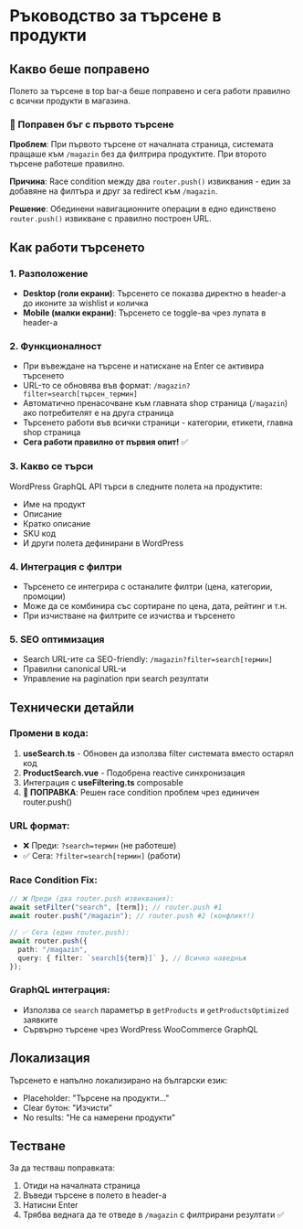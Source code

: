 # Ръководство за търсене в продукти

## Какво беше поправено

Полето за търсене в top bar-а беше поправено и сега работи правилно с всички продукти в магазина.

### 🐛 Поправен бъг с първото търсене

**Проблем**: При първото търсене от началната страница, системата пращаше към `/magazin` без да филтрира продуктите. При второто търсене работеше правилно.

**Причина**: Race condition между два `router.push()` извиквания - един за добавяне на филтъра и друг за redirect към `/magazin`.

**Решение**: Обединени навигационните операции в едно единствено `router.push()` извикване с правилно построен URL.

## Как работи търсенето

### 1. Разположение

- **Desktop (голи екрани)**: Търсенето се показва директно в header-а до иконите за wishlist и количка
- **Mobile (малки екрани)**: Търсенето се toggle-ва чрез лупата в header-а

### 2. Функционалност

- При въвеждане на търсене и натискане на Enter се активира търсенето
- URL-то се обновява във формат: `/magazin?filter=search[търсен_термин]`
- Автоматично пренасочване към главната shop страница (`/magazin`) ако потребителят е на друга страница
- Търсенето работи във всички страници - категории, етикети, главна shop страница
- **Сега работи правилно от първия опит!** ✅

### 3. Какво се търси

WordPress GraphQL API търси в следните полета на продуктите:

- Име на продукт
- Описание
- Кратко описание
- SKU код
- И други полета дефинирани в WordPress

### 4. Интеграция с филтри

- Търсенето се интегрира с останалите филтри (цена, категории, промоции)
- Може да се комбинира със сортиране по цена, дата, рейтинг и т.н.
- При изчистване на филтрите се изчиства и търсенето

### 5. SEO оптимизация

- Search URL-ите са SEO-friendly: `/magazin?filter=search[термин]`
- Правилни canonical URL-и
- Управление на pagination при search резултати

## Технически детайли

### Промени в кода:

1. **useSearch.ts** - Обновен да използва filter системата вместо остарял код
2. **ProductSearch.vue** - Подобрена reactive синхронизация
3. Интеграция с **useFiltering.ts** composable
4. **🔧 ПОПРАВКА**: Решен race condition проблем чрез единичен router.push()

### URL формат:

- ❌ Преди: `?search=термин` (не работеше)
- ✅ Сега: `?filter=search[термин]` (работи)

### Race Condition Fix:

```typescript
// ❌ Преди (два router.push извиквания):
await setFilter("search", [term]); // router.push #1
await router.push("/magazin"); // router.push #2 (конфликт!)

// ✅ Сега (един router.push):
await router.push({
  path: "/magazin",
  query: { filter: `search[${term}]` }, // Всичко наведнъж
});
```

### GraphQL интеграция:

- Използва се `search` параметър в `getProducts` и `getProductsOptimized` заявките
- Сървърно търсене чрез WordPress WooCommerce GraphQL

## Локализация

Търсенето е напълно локализирано на български език:

- Placeholder: "Търсене на продукти..."
- Clear бутон: "Изчисти"
- No results: "Не са намерени продукти"

## Тестване

За да тестваш поправката:

1. Отиди на началната страница
2. Въведи търсене в полето в header-а
3. Натисни Enter
4. Трябва веднага да те отведе в `/magazin` с филтрирани резултати ✅

